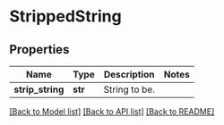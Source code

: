 # StrippedString

## Properties
Name | Type | Description | Notes
------------ | ------------- | ------------- | -------------
**strip_string** | **str** | String to be. | 

[[Back to Model list]](../README.md#documentation-for-models) [[Back to API list]](../README.md#documentation-for-api-endpoints) [[Back to README]](../README.md)


